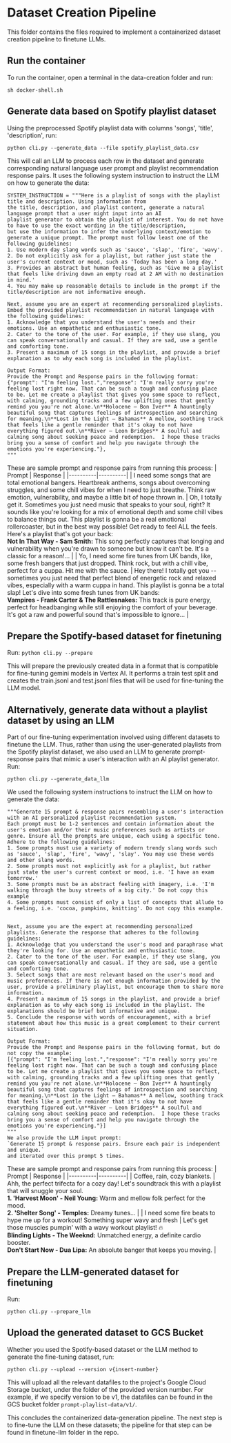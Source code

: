 # Dataset Creation Pipeline

This folder contains the files required to implement a containerized dataset creation pipeline to finetune LLMs.

## Run the container
To run the container, open a terminal in the data-creation folder and run:

`sh docker-shell.sh`

## Generate data based on Spotify playlist dataset
Using the preprocessed Spotify playlist data with columns 'songs', 'title', 'description', run:

`python cli.py --generate_data --file spotify_playlist_data.csv`

This will call an LLM to process each row in the dataset and generate corresponding natural language user prompt and playlist recommendation response pairs.
It uses the following system instruction to instruct the LLM on how to generate the data:
```
SYSTEM_INSTRUCTION = """Here is a playlist of songs with the playlist title and description. Using information from
the title, description, and playlist content, generate a natural language prompt that a user might input into an AI 
playlist generator to obtain the playlist of interest. You do not have to have to use the exact wording in the title/description,
but use the information to infer the underlying context/emotion to generate a unique prompt. The prompt must follow least one of the following guidelines:
1. Use modern day slang words such as 'sauce', 'slap', 'fire', 'wavy'.
2. Do not explicitly ask for a playlist, but rather just state the user's current context or mood, such as 'Today has been a long day.'
3. Provides an abstract but human feeling, such as 'Give me a playlist that feels like driving down an empty road at 2 AM with no destination in mind.'
4. You may make up reasonable details to include in the prompt if the title/description are not informative enough.

Next, assume you are an expert at recommending personalized playlists. Embed the provided playlist recommendation in natural language with the following guidelines:
1. Acknowledge that you understand the user's needs and their emotions. Use an empathetic and enthusiastic tone. 
2. Cater to the tone of the user. For example, if they use slang, you can speak conversationally and casual. If they are sad, use a gentle and comforting tone.
3. Present a maximum of 15 songs in the playlist, and provide a brief explanation as to why each song is included in the playlist.

Output Format:
Provide the Prompt and Response pairs in the following format:
{"prompt": "I'm feeling lost.","response": "I'm really sorry you're feeling lost right now. That can be such a tough and confusing place to be. Let me create a playlist that gives you some space to reflect, with calming, grounding tracks and a few uplifting ones that gently remind you you're not alone.\n**Holocene – Bon Iver** A hauntingly beautiful song that captures feelings of introspection and searching for meaning.\n**Lost in the Light – Bahamas** A mellow, soothing track that feels like a gentle reminder that it's okay to not have everything figured out.\n**River – Leon Bridges** A soulful and calming song about seeking peace and redemption.  I hope these tracks bring you a sense of comfort and help you navigate through the emotions you're experiencing."},
"""
```
These are sample prompt and response pairs from running this process:
| Prompt | Response |
|----------|----------|
|   I need some songs that are total emotional bangers.  Heartbreak anthems, songs about overcoming struggles, and some chill vibes for when I need to just breathe. Think raw emotion, vulnerability, and maybe a little bit of hope thrown in.  |   Oh, I totally get it.  Sometimes you just need music that speaks to your soul, right?  It sounds like you're looking for a mix of emotional depth and some chill vibes to balance things out. This playlist is gonna be a real emotional rollercoaster, but in the best way possible! Get ready to feel ALL the feels. <br> Here's a playlist that's got your back: <br> **Not In That Way - Sam Smith:** This song perfectly captures that longing and vulnerability when you're drawn to someone but know it can't be.  It's a classic for a reason!...   |
|  Yo, I need some fire tunes from UK bands, like, some fresh bangers that just dropped.  Think rock, but with a chill vibe, perfect for a cuppa.  Hit me with the sauce.  |   Hey there! I totally get you -- sometimes you just need that perfect blend of energetic rock and relaxed vibes, especially with a warm cuppa in hand.  This playlist is gonna be a total slap! Let's dive into some fresh tunes from UK bands: <br> **Vampires - Frank Carter & The Rattlesnakes:** This track is pure energy, perfect for headbanging while still enjoying the comfort of your beverage. It's got a raw and powerful sound that's impossible to ignore...   |

## Prepare the Spotify-based dataset for finetuning
Run:
`python cli.py --prepare`

This will prepare the previously created data in a format that is compatible for fine-tuning gemini models in Vertex AI. It performs a train test split and creates the train.jsonl and test.jsonl files that will be used for fine-tuning the LLM model.

## Alternatively, generate data without a playlist dataset by using an LLM
Part of our fine-tuning experimentation involved using different datasets to finetune the LLM. Thus, rather than using the user-generated playlists from the Spotify playlist dataset, we also used an LLM to generate prompt-response pairs that mimic a user's interaction with an AI playlist generator. 
Run:

`python cli.py --generate_data_llm`

We used the following system instructions to instruct the LLM on how to generate the data:
```
"""Generate 15 prompt & response pairs resembling a user's interaction with an AI personalized playlist recommendation system.
Each prompt must be 1-2 sentences and contain information about the user's emotion and/or their music preferences such as artists or genre. Ensure all the prompts are unique, each using a specific tone. Adhere to the following guidelines:
1. Some prompts must use a variety of modern trendy slang words such as 'sauce', 'slap', 'fire', 'wavy', 'slay'. You may use these words and other slang words.
2. Some prompts must not explicitly ask for a playlist, but rather just state the user's current context or mood, i.e. 'I have an exam tomorrow.'
3. Some prompts must be an abstract feeling with imagery, i.e. 'I'm walking through the busy streets of a big city.' Do not copy this example
4. Some prompts must consist of only a list of concepts that allude to a feeling, i.e. 'cocoa, pumpkins, knitting'. Do not copy this example.


Next, assume you are the expert at recommending personalized playlists. Generate the response that adheres to the following guidelines:
1. Acknowledge that you understand the user's mood and paraphrase what they're looking for. Use an empathetic and enthusiastic tone. 
2. Cater to the tone of the user. For example, if they use slang, you can speak conversationally and casual. If they are sad, use a gentle and comforting tone.
3. Select songs that are most relevant based on the user's mood and music preferences. If there is not enough information provided by the user, provide a preliminary playlist, but encourage them to share more information.
4. Present a maximum of 15 songs in the playlist, and provide a brief explanation as to why each song is included in the playlist. The explanations should be brief but informative and unique.
5. Conclude the response with words of encouragement, with a brief statement about how this music is a great complement to their current situation.

Output Format:
Provide the Prompt and Response pairs in the following format, but do not copy the example:
[{"prompt": "I'm feeling lost.","response": "I'm really sorry you're feeling lost right now. That can be such a tough and confusing place to be. Let me create a playlist that gives you some space to reflect, with calming, grounding tracks and a few uplifting ones that gently remind you you're not alone.\n**Holocene – Bon Iver** A hauntingly beautiful song that captures feelings of introspection and searching for meaning.\n**Lost in the Light – Bahamas** A mellow, soothing track that feels like a gentle reminder that it's okay to not have everything figured out.\n**River – Leon Bridges** A soulful and calming song about seeking peace and redemption.  I hope these tracks bring you a sense of comfort and help you navigate through the emotions you're experiencing."}]
"""
We also provide the LLM input prompt:
`Generate 15 prompt & response pairs. Ensure each pair is independent and unique.`
and iterated over this prompt 5 times.

```
These are sample prompt and response pairs from running this process:
| Prompt | Response |
|----------|----------|
|   Coffee, rain, cozy blankets.  |   Ahh, the perfect trifecta for a cozy day! Let's soundtrack this with a playlist that will snuggle your soul.  <br>**1. 'Harvest Moon' - Neil Young:** Warm and mellow folk perfect for the mood. <br> **2. 'Shelter Song' - Temples:** Dreamy tunes...  |
|   I need some fire beats to hype me up for a workout! Something super wavy and fresh |   Let's get those muscles pumpin' with a wavy workout playlist! 🔥  <br>**Blinding Lights - The Weeknd:**  Unmatched energy, a definite cardio booster.<br>**Don't Start Now - Dua Lipa:** An absolute banger that keeps you moving. |

## Prepare the LLM-generated dataset for finetuning
Run:

`python cli.py --prepare_llm`

## Upload the generated dataset to GCS Bucket
Whether you used the Spotify-based dataset or the LLM method to generate the fine-tuning dataset, run:

`python cli.py --upload --version v{insert-number}`

This will upload all the relevant datafiles to the project's Google Cloud Storage bucket, under the folder of the provided version number. For example, if we specify
version to be v1, the datafiles can be found in the GCS bucket folder `prompt-playlist-data/v1/`.


This concludes the containerized data-generation pipeline. The next step is to fine-tune the LLM on these datasets; the pipeline for that step can be found in finetune-llm folder in the repo.
